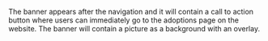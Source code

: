 The banner appears after the navigation and it will contain a call to action button where users can immediately go to the adoptions page on the website. The banner will contain a picture as a background with an overlay.
